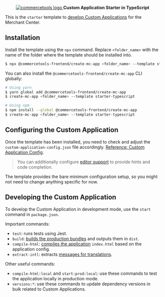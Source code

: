<p align="center">
  <a href="https://commercetools.com/">
    <img alt="commercetools logo" src="https://unpkg.com/@commercetools-frontend/assets/logos/commercetools_primary-logo_horizontal_RGB.png">
  </a>
  <b>Custom Application Starter in TypeScript</b>
</p>

This is the `starter` template to [develop Custom Applications](https://docs.commercetools.com/custom-applications/) for the Merchant Center.

## Installation

Install the template using the `npx` command. Replace `<folder_name>` with the name of the folder where the template should be installed into.

```bash
$ npx @commercetools-frontend/create-mc-app <folder_name> --template starter-typescript
```

You can also install the `@commercetools-frontend/create-mc-app` CLI globally:

```bash
# Using yarn
$ yarn global add @commercetools-frontend/create-mc-app
$ create-mc-app <folder_name> --template starter-typescript

# Using npm
$ npm install --global @commercetools-frontend/create-mc-app
$ create-mc-app <folder_name> --template starter-typescript
```

## Configuring the Custom Application

Once the template has been installed, you need to check and adjust the `custom-application-config.json` file accordingly. [Reference: Custom Application Config](https://docs.commercetools.com/custom-applications/development/application-config).

> You can additionally configure [editor support](https://docs.commercetools.com/custom-applications/development/application-config#editor-support) to provide hints and code completion.

The template provides the bare minimum configuration setup, so you might not need to change anything specific for now.

## Developing the Custom Application

To develop the Custom Application in development mode, use the `start` command in `package.json`.

Important commands:

- `test`: runs tests using Jest.
- `build`: [builds the production bundles](https://docs.commercetools.com/custom-applications/development/available-scripts#mc-scripts-build) and outputs them in `dist`.
- `compile-html`: [compiles the application](https://docs.commercetools.com/custom-applications/development/available-scripts#mc-scripts-compile-html) `index.html` based on the application config.
- `extract-intl`: extracts [messages for translations](https://docs.commercetools.com/custom-applications/development/translations).

Other useful commands:

- `compile-html:local` and `start:prod:local`: use these commands to test the application locally in production mode.
- `versions:*`: use these commands to update dependency versions in bulk related to Custom Applications.
